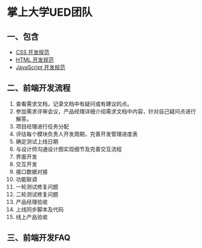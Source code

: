 # 掌上大学UED团队

## 一、包含
- [CSS 开发规范](https://github.com/Wangenbo/HandUED/blob/master/%E6%8E%8C%E4%B8%8A%E5%A4%A7%E5%AD%A6CSS%E5%BC%80%E5%8F%91%E8%A7%84%E8%8C%83.md)
- [HTML 开发规范](https://github.com/Wangenbo/HandUED/blob/master/%E6%8E%8C%E4%B8%8A%E5%A4%A7%E5%AD%A6HTML%E5%BC%80%E5%8F%91%E8%A7%84%E8%8C%83.md)
- [JavaScript 开发规范](https://github.com/Wangenbo/HandUED/blob/master/%E6%8E%8C%E4%B8%8A%E5%A4%A7%E5%AD%A6Javascript%E5%BC%80%E5%8F%91%E8%A7%84%E8%8C%83.md)

## 二、前端开发流程
1. 查看需求文档，记录文档中有疑问或有建议的点。
2. 参加需求评审会议，产品经理详细介绍需求文档中内容，针对自己疑问点进行解答。
3. 项目经理进行任务分配
4. 评估每个模块负责人开发周期，完善开发管理进度表
5. 确定测试上线日期
6. 与设计师沟通设计图实现细节及完善交互流程
7. 界面开发
8. 交互开发
9. 接口数据对接
10. 功能联调
11. 一轮测试修复问题
12. 二轮测试修复问题
13. 产品经理验收
14. 上线同步脚本及代码
15. 线上产品验收


## 三、前端开发FAQ
